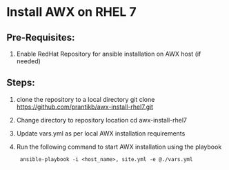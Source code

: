 # Install AWX on RHEL 7

## Pre-Requisites:
1. Enable RedHat Repository for ansible installation on AWX host (if needed)

## Steps:
1. clone the repository to a local directory
        git clone https://github.com/prantikb/awx-install-rhel7.git
2. Change directory to repository location
        cd awx-install-rhel7
2. Update vars.yml as per local AWX installation requirements
3. Run the following command to start AWX installation using the playbook

        ansible-playbook -i <host_name>, site.yml -e @./vars.yml
